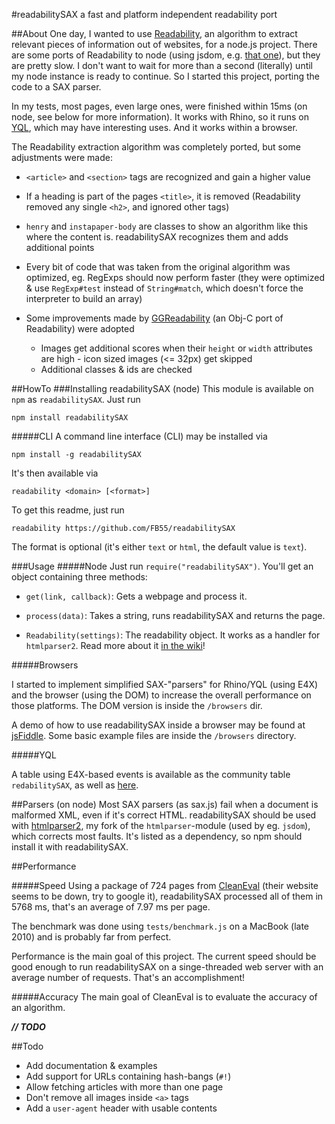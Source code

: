 #readabilitySAX
a fast and platform independent readability port

##About
One day, I wanted to use [Readability](http://code.google.com/p/arc90labs-readability/), an algorithm to extract relevant pieces of information out of websites, for a node.js project. There are some ports of Readability to node (using jsdom, e.g. [that one](https://github.com/arrix/node-readability)), but they are pretty slow. I don't want to wait for more than a second (literally) until my node instance is ready to continue. So I started this project, porting the code to a SAX parser.

In my tests, most pages, even large ones, were finished within 15ms (on node, see below for more information). It works with Rhino, so it runs on [YQL](http://developer.yahoo.com/yql "Yahoo! Query Language"), which may have interesting uses. And it works within a browser.

The Readability extraction algorithm was completely ported, but some adjustments were made:

* `<article>` and `<section>` tags are recognized and gain a higher value

* If a heading is part of the pages `<title>`, it is removed (Readability removed any single `<h2>`, and ignored other tags)

* `henry` and `instapaper-body` are classes to show an algorithm like this where the content is. readabilitySAX recognizes them and adds additional points

* Every bit of code that was taken from the original algorithm was optimized, eg. RegExps should now perform faster (they were optimized & use `RegExp#test` instead of `String#match`, which doesn't force the interpreter to build an array)

* Some improvements made by [GGReadability](https://github.com/curthard89/COCOA-Stuff/tree/master/GGReadability) (an Obj-C port of Readability) were adopted
    * Images get additional scores when their `height` or `width` attributes are high - icon sized images (<= 32px) get skipped
    * Additional classes & ids are checked

##HowTo
###Installing readabilitySAX (node)
This module is available on `npm` as `readabilitySAX`. Just run 

    npm install readabilitySAX

#####CLI
A command line interface (CLI) may be installed via

    npm install -g readabilitySAX

It's then available via

    readability <domain> [<format>]

To get this readme, just run

    readability https://github.com/FB55/readabilitySAX

The format is optional (it's either `text` or `html`, the default value is `text`).

###Usage
#####Node
Just run `require("readabilitySAX")`. You'll get an object containing three methods:

* `get(link, callback)`: Gets a webpage and process it.

* `process(data)`: Takes a string, runs readabilitySAX and returns the page.

* `Readability(settings)`: The readability object. It works as a handler for `htmlparser2`. Read more about it [in the wiki](https://github.com/FB55/readabilitySAX/wiki/The-Readability-constructor)!

#####Browsers

I started to implement simplified SAX-"parsers" for Rhino/YQL (using E4X) and the browser (using the DOM) to increase the overall performance on those platforms. The DOM version is inside the `/browsers` dir.

A demo of how to use readabilitySAX inside a browser may be found at [jsFiddle](http://jsfiddle.net/pXqYR/embedded/). Some basic example files are inside the `/browsers` directory.

#####YQL

A table using E4X-based events is available as the community table `redabilitySAX`, as well as [here](https://github.com/FB55/yql-tables/tree/master/readabilitySAX).

##Parsers (on node)
Most SAX parsers (as sax.js) fail when a document is malformed XML, even if it's correct HTML. readabilitySAX should be used with [htmlparser2](https://github.com/FB55/node-htmlparser), my fork of the `htmlparser`-module (used by eg. `jsdom`), which corrects most faults. It's listed as a dependency, so npm should install it with readabilitySAX.

##Performance

#####Speed
Using a package of 724 pages from [CleanEval](http://cleaneval.sigwac.org.uk) (their website seems to be down, try to google it), readabilitySAX processed all of them in 5768 ms, that's an average of 7.97 ms per page.

The benchmark was done using `tests/benchmark.js` on a MacBook (late 2010) and is probably far from perfect.

Performance is the main goal of this project. The current speed should be good enough to run readabilitySAX on a singe-threaded web server with an average number of requests. That's an accomplishment!

#####Accuracy
The main goal of CleanEval is to evaluate the accuracy of an algorithm.

___// TODO___

##Todo

- Add documentation & examples
- Add support for URLs containing hash-bangs (`#!`)
- Allow fetching articles with more than one page
- Don't remove all images inside `<a>` tags
- Add a `user-agent` header with usable contents